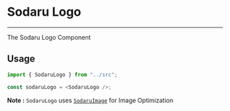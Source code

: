 # Sodaru Logo

---

The Sodaru Logo Component

## Usage

```typescript
import { SodaruLogo } from "../src";

const sodaruLogo = <SodaruLogo />;
```

**Note :** `SodaruLogo` uses [`SodaruImage`](./sodaru-image) for Image Optimization
